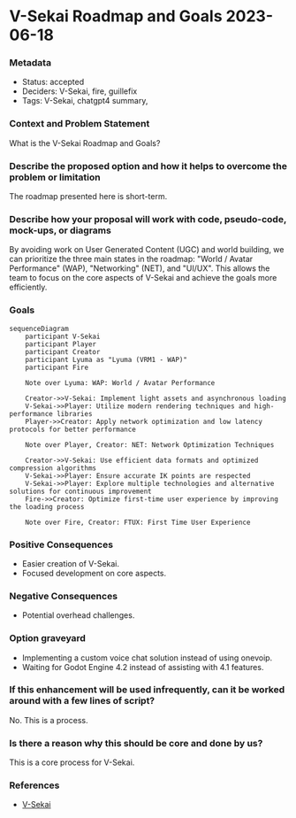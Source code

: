 # V-Sekai Roadmap and Goals 2023-06-18

### Metadata

- Status: accepted
- Deciders: V-Sekai, fire, guillefix
- Tags: V-Sekai, chatgpt4 summary,

### Context and Problem Statement

What is the V-Sekai Roadmap and Goals?

### Describe the proposed option and how it helps to overcome the problem or limitation

The roadmap presented here is short-term.

### Describe how your proposal will work with code, pseudo-code, mock-ups, or diagrams

By avoiding work on User Generated Content (UGC) and world building, we can prioritize the three main states in the roadmap: "World / Avatar Performance" (WAP), "Networking" (NET), and "UI/UX". This allows the team to focus on the core aspects of V-Sekai and achieve the goals more efficiently.

### Goals

```mermaid
sequenceDiagram
    participant V-Sekai
    participant Player
    participant Creator
    participant Lyuma as "Lyuma (VRM1 - WAP)"
    participant Fire

    Note over Lyuma: WAP: World / Avatar Performance

    Creator->>V-Sekai: Implement light assets and asynchronous loading
    V-Sekai->>Player: Utilize modern rendering techniques and high-performance libraries
    Player->>Creator: Apply network optimization and low latency protocols for better performance

    Note over Player, Creator: NET: Network Optimization Techniques

    Creator->>V-Sekai: Use efficient data formats and optimized compression algorithms
    V-Sekai->>Player: Ensure accurate IK points are respected
    V-Sekai->>Player: Explore multiple technologies and alternative solutions for continuous improvement
    Fire->>Creator: Optimize first-time user experience by improving the loading process

    Note over Fire, Creator: FTUX: First Time User Experience
```

### Positive Consequences

- Easier creation of V-Sekai.
- Focused development on core aspects.

### Negative Consequences

- Potential overhead challenges.

### Option graveyard

- Implementing a custom voice chat solution instead of using onevoip.
- Waiting for Godot Engine 4.2 instead of assisting with 4.1 features.

### If this enhancement will be used infrequently, can it be worked around with a few lines of script?

No. This is a process.

### Is there a reason why this should be core and done by us?

This is a core process for V-Sekai.

### References

- [V-Sekai](https://v-sekai.org/)
